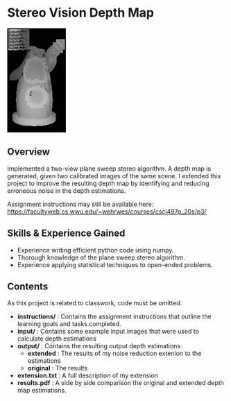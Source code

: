 # Stereo Vision Depth Map

![Estimated Depth Map](https://raw.githubusercontent.com/mcculls5/Project-Showcase/master/Stereo_Vision_Depth_Map/output/extended/tentacle_ncc.png)

## Overview
Implemented a two-view plane sweep stereo algorithm. A depth map is generated, given two calibrated images of the same scene. I extended this project to improve the resulting depth map by identifying and reducing erroneous noise in the depth estimations.


Assignment instructions may still be available here:	https://facultyweb.cs.wwu.edu/~wehrwes/courses/csci497p_20s/p3/

## Skills & Experience Gained
- Experience writing efficient python code using numpy.
- Thorough knowledge of the plane sweep stereo algorithm.
- Experience applying statistical techniques to open-ended problems.

## Contents
As this project is related to classwork, code must be omitted.
- **instructions/** : Contains the assignment instructions that outline the learning goals and tasks completed. 
- **input/** : Contains some example input images that were used to calculate depth estimations
- **output/** : Contains the resulting output depth estimations
  - **extended** : The results of my noise reduction extenion to the estimations
  - **original** : The results
- **extension.txt** : A full description of my extension
- **results.pdf** : A side by side comparison the original and extended depth map estimations.